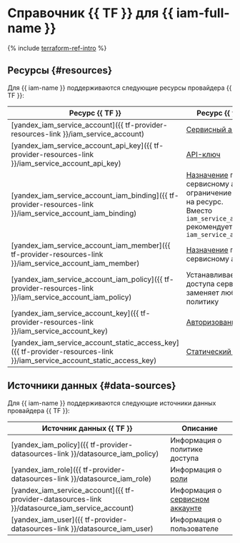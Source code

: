 # Справочник {{ TF }} для {{ iam-full-name }}

{% include [terraform-ref-intro](../_includes/terraform-ref-intro.md) %}

## Ресурсы {#resources}

Для {{ iam-name }} поддерживаются следующие ресурсы провайдера {{ TF }}:

| **Ресурс {{ TF }}** | **Ресурс {{ yandex-cloud }}** |
| --- | --- |
| [yandex_iam_service_account]({{ tf-provider-resources-link }}/iam_service_account) | [Сервисный аккаунт](./concepts/users/service-accounts.md) |
| [yandex_iam_service_account_api_key]({{ tf-provider-resources-link }}/iam_service_account_api_key) | [API-ключ](./concepts/authorization/api-key.md) |
| [yandex_iam_service_account_iam_binding]({{ tf-provider-resources-link }}/iam_service_account_iam_binding) | [Назначение](./concepts/access-control/index.md#access-bindings) прав доступа к сервисному аккаунту. Имеет ограничение в 1000 привязок на ресурс. <br>Вместо `iam_service_account_iam_binding` рекомендуется использовать `iam_service_account_iam_member` |
| [yandex_iam_service_account_iam_member]({{ tf-provider-resources-link }}/iam_service_account_iam_member) | [Назначение](./concepts/access-control/index.md#access-bindings) прав доступа к сервисному аккаунту |
| [yandex_iam_service_account_iam_policy]({{ tf-provider-resources-link }}/iam_service_account_iam_policy) | Устанавливает политику доступа сервисного аккаунта и заменяет любую заданную политику |
| [yandex_iam_service_account_key]({{ tf-provider-resources-link }}/iam_service_account_key) | [Авторизованный ключ](./concepts/authorization/key.md) |
| [yandex_iam_service_account_static_access_key]({{ tf-provider-resources-link }}/iam_service_account_static_access_key) | [Статический ключ](./concepts/authorization/access-key.md) |

## Источники данных {#data-sources}

Для {{ iam-name }} поддерживаются следующие источники данных провайдера {{ TF }}:

| **Источник данных {{ TF }}** | **Описание** |
| --- | --- |
| [yandex_iam_policy]({{ tf-provider-datasources-link }}/datasource_iam_policy) | Информация о политике доступа |
| [yandex_iam_role]({{ tf-provider-datasources-link }}/datasource_iam_role) | Информация о [роли](./concepts/access-control/roles.md) |
| [yandex_iam_service_account]({{ tf-provider-datasources-link }}/datasource_iam_service_account) | Информация о [сервисном аккаунте](./concepts/users/service-accounts.md) |
| [yandex_iam_user]({{ tf-provider-datasources-link }}/datasource_iam_user) | Информация о пользователе |